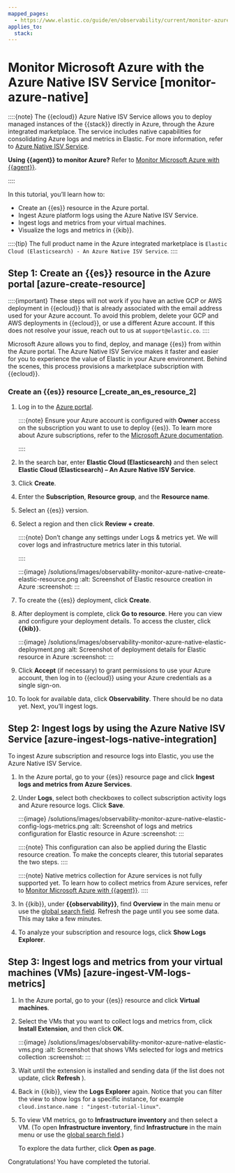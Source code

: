 ```yaml
---
mapped_pages:
  - https://www.elastic.co/guide/en/observability/current/monitor-azure-native.html
applies_to:
  stack:
---
```


# Monitor Microsoft Azure with the Azure Native ISV Service [monitor-azure-native]

::::{note}
The {{ecloud}} Azure Native ISV Service allows you to deploy managed instances of the {{stack}} directly in Azure, through the Azure integrated marketplace. The service includes native capabilities for consolidating Azure logs and metrics in Elastic. For more information, refer to [Azure Native ISV Service](../../../deploy-manage/deploy/elastic-cloud/azure-native-isv-service.md).

**Using {{agent}} to monitor Azure?** Refer to [Monitor Microsoft Azure with {{agent}}](monitor-microsoft-azure-with-elastic-agent.md).

::::


In this tutorial, you’ll learn how to:

* Create an {{es}} resource in the Azure portal.
* Ingest Azure platform logs using the Azure Native ISV Service.
* Ingest logs and metrics from your virtual machines.
* Visualize the logs and metrics in {{kib}}.

::::{tip}
The full product name in the Azure integrated marketplace is `Elastic Cloud (Elasticsearch) - An Azure Native ISV Service`.
::::



## Step 1: Create an {{es}} resource in the Azure portal [azure-create-resource]

::::{important}
These steps will not work if you have an active GCP or AWS deployment in {{ecloud}} that is already associated with the email address used for your Azure account. To avoid this problem, delete your GCP and AWS deployments in {{ecloud}}, or use a different Azure account. If this does not resolve your issue, reach out to us at `support@elastic.co`.
::::


Microsoft Azure allows you to find, deploy, and manage {{es}} from within the Azure portal. The Azure Native ISV Service makes it faster and easier for you to experience the value of Elastic in your Azure environment. Behind the scenes, this process provisions a marketplace subscription with {{ecloud}}.


### Create an {{es}} resource [_create_an_es_resource_2]

1. Log in to the [Azure portal](https://portal.azure.com/).

    ::::{note}
    Ensure your Azure account is configured with **Owner** access on the subscription you want to use to deploy {{es}}. To learn more about Azure subscriptions, refer to the [Microsoft Azure documentation](https://docs.microsoft.com/en-us/azure/cost-management-billing/manage/add-change-subscription-administrator#assign-a-subscription-administrator).

    ::::

2. In the search bar, enter **Elastic Cloud (Elasticsearch)** and then select **Elastic Cloud (Elasticsearch) – An Azure Native ISV Service**.
3. Click **Create**.
4. Enter the **Subscription**, **Resource group**, and the **Resource name**.
5. Select an {{es}} version.
6. Select a region and then click **Review + create**.

    ::::{note}
    Don’t change any settings under Logs & metrics yet. We will cover logs and infrastructure metrics later in this tutorial.

    ::::


    :::{image} /solutions/images/observability-monitor-azure-native-create-elastic-resource.png
    :alt: Screenshot of Elastic resource creation in Azure
    :screenshot:
    :::

7. To create the {{es}} deployment, click **Create**.
8. After deployment is complete, click **Go to resource**. Here you can view and configure your deployment details. To access the cluster, click **{{kib}}**.

    :::{image} /solutions/images/observability-monitor-azure-native-elastic-deployment.png
    :alt: Screenshot of deployment details for Elastic resource in Azure
    :screenshot:
    :::

9. Click **Accept** (if necessary) to grant permissions to use your Azure account, then log in to {{ecloud}} using your Azure credentials as a single sign-on.
10. To look for available data, click **Observability**. There should be no data yet. Next, you’ll ingest logs.


## Step 2: Ingest logs by using the Azure Native ISV Service [azure-ingest-logs-native-integration]

To ingest Azure subscription and resource logs into Elastic, you use the Azure Native ISV Service.

1. In the Azure portal, go to your {{es}} resource page and click **Ingest logs and metrics from Azure Services**.
2. Under **Logs**, select both checkboxes to collect subscription activity logs and Azure resource logs. Click **Save**.

    :::{image} /solutions/images/observability-monitor-azure-native-elastic-config-logs-metrics.png
    :alt: Screenshot of logs and metrics configuration for Elastic resource in Azure
    :screenshot:
    :::

    ::::{note}
    This configuration can also be applied during the Elastic resource creation. To make the concepts clearer, this tutorial separates the two steps.
    ::::


    ::::{note}
    Native metrics collection for Azure services is not fully supported yet. To learn how to collect metrics from Azure services, refer to [Monitor Microsoft Azure with {{agent}}](monitor-microsoft-azure-with-elastic-agent.md).
    ::::

3. In {{kib}}, under **{{observability}}**, find **Overview** in the main menu or use the [global search field](/explore-analyze/find-and-organize/find-apps-and-objects.md). Refresh the page until you see some data. This may take a few minutes.
4. To analyze your subscription and resource logs, click **Show Logs Explorer**.


## Step 3: Ingest logs and metrics from your virtual machines (VMs) [azure-ingest-VM-logs-metrics]

1. In the Azure portal, go to your {{es}} resource and click **Virtual machines**.
2. Select the VMs that you want to collect logs and metrics from, click **Install Extension**, and then click **OK**.

    :::{image} /solutions/images/observability-monitor-azure-native-elastic-vms.png
    :alt: Screenshot that shows VMs selected for logs and metrics collection
    :screenshot:
    :::

3. Wait until the extension is installed and sending data (if the list does not update, click **Refresh** ).
4. Back in {{kib}}, view the **Logs Explorer** again. Notice that you can filter the view to show logs for a specific instance, for example `cloud.instance.name : "ingest-tutorial-linux"`.
5. To view VM metrics, go to **Infrastructure inventory** and then select a VM. (To open **Infrastructure inventory**, find **Infrastructure** in the main menu or use the [global search field](/explore-analyze/find-and-organize/find-apps-and-objects.md).)

    To explore the data further, click **Open as page**.


Congratulations! You have completed the tutorial.
